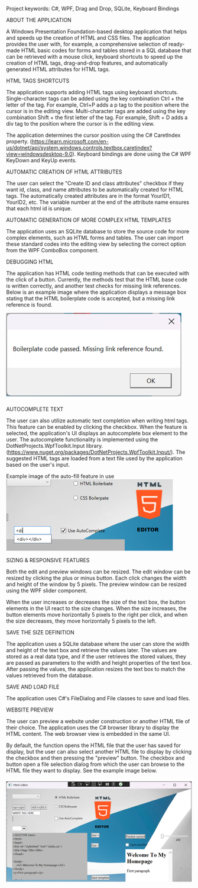 Project keywords: C#, WPF, Drag and Drop, SQLite, Keyboard Bindings

ABOUT THE APPLICATION

A Windows Presentation Foundation-based desktop application that helps and speeds up the creation of HTML and CSS files. The application provides the user with, for example, a comprehensive selection of ready-made HTML basic codes for forms and tables stored in a SQL database that can be retrieved with a mouse click, keyboard shortcuts to speed up the creation of HTML tags, drag-and-drop features, and automatically generated HTML attributes for HTML tags.

HTML TAGS SHORTCUTS

The application supports adding HTML tags using keyboard shortcuts.
Single-character tags can be added using the key combination Ctrl + the letter of the tag.
For example, Ctrl+P adds a p tag to the position where the cursor is in the editing view.
Multi-character tags are added using the key combination Shift + the first letter of the tag. For example, Shift + D adds a div tag to the position where the cursor is in the editing view.

The application determines the cursor position using the C# CaretIndex property.
(https://learn.microsoft.com/en-us/dotnet/api/system.windows.controls.textbox.caretindex?view=windowsdesktop-9.0). Keyboard bindings are done using the C# WPF KeyDown and KeyUp events.

AUTOMATIC CREATION OF HTML ATTRIBUTES

The user can select the "Create ID and class attributes" checkbox if they want id, class, and name attributes to be automatically created for HTML tags. The automatically created attributes are in the format YourID1, YourID2, etc. The variable number at the end of the attribute name ensures that each html id is unique.

AUTOMATIC GENERATION OF MORE COMPLEX HTML TEMPLATES

The application uses an SQLite database to store the source code for more complex elements, such as HTML forms and tables. The user can import these standard codes into the editing view by selecting the correct option from the WPF ComboBox component.

DEBUGGING HTML

The application has HTML code testing methods that can be executed with the click of a button. Currently, the methods test that the HTML base code is written correctly, and another test checks for missing link references. Below is an example image where the application displays a message box stating that the HTML boilerplate code is accepted, but a missing link reference is found.

![alt text](HtmlEditor/images/testcase.png)

AUTOCOMPLETE TEXT

The user can also utilize automatic text completion when writing html tags. This feature can be enabled by clicking the checkbox. When the feature is selected, the application's UI displays an autocomplete box element to the user. The autocomplete functionality is implemented using the DotNetProjects.WpfToolkit.Input library. (https://www.nuget.org/packages/DotNetProjects.WpfToolkit.Input/).
The suggested HTML tags are loaded from a text file used by the application based on the user's input.

Example image of the auto-fill feature in use
![alt text](HtmlEditor/images/wpfAC.png)

SIZING & RESPONSIVE FEATURES

Both the edit and preview windows can be resized. The edit window can be resized by clicking the plus or minus button. Each click changes the width and height of the window by 5 pixels. The preview window can be resized using the WPF slider component.

When the user increases or decreases the size of the text box, the button elements in the UI react to the size changes. When the size increases, the button elements move horizontally 5 pixels to the right per click, and when the size decreases, they move horizontally 5 pixels to the left.

SAVE THE SIZE DEFINITION

The application uses a SQLite database where the user can store the width and height of the text box and retrieve the values ​​later. The values ​​are stored as a real data type, and if the user retrieves the stored values, they are passed as parameters to the width and height properties of the text box. After passing the values, the application resizes the text box to match the values ​​retrieved from the database.

SAVE AND LOAD FILE

The application uses C#'s FileDialog and File classes to save and load files.

WEBSITE PREVIEW

The user can preview a website under construction or another HTML file of their choice. The application uses the C# browser library to display the HTML content. The web browser view is embedded in the same UI.

By default, the function opens the HTML file that the user has saved for display, but the user can also select another HTML file to display by clicking the checkbox and then pressing the "preview" button. The checkbox and button open a file selection dialog from which the user can browse to the HTML file they want to display. See the example image below.

![alt text](htmleditor.png)

